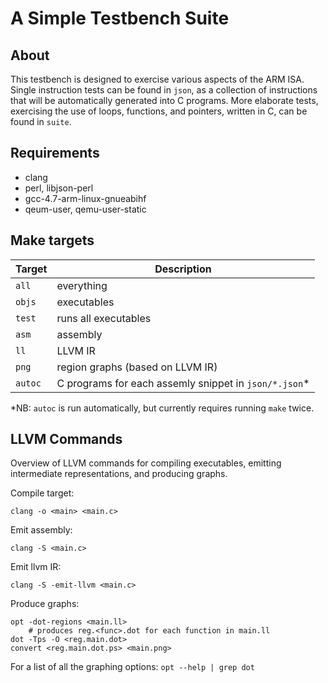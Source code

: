 A Simple Testbench Suite
========================

About
-----

This testbench is designed to exercise various aspects of the ARM ISA.  Single
instruction tests can be found in `json`, as a collection of instructions that
will be automatically generated into C programs.  More elaborate tests,
exercising the use of loops, functions, and pointers, written in C, can be found
in `suite`.

Requirements
------------

- clang
- perl, libjson-perl
- gcc-4.7-arm-linux-gnueabihf
- qeum-user, qemu-user-static

Make targets
------------

| Target  | Description                                           |
| ------- | ----------------------------------------------------- |
| `all`   | everything                                            |
| `objs`  | executables                                           |
| `test`  | runs all executables                                  |
| `asm`   | assembly                                              |
| `ll`    | LLVM IR                                               |
| `png`   | region graphs (based on LLVM IR)                      |
| `autoc` | C programs for each assemly snippet in `json/*.json`* |

*NB: `autoc` is run automatically, but currently requires running `make` twice.

LLVM Commands
-------------

Overview of LLVM commands for compiling executables, emitting intermediate
representations, and producing graphs.

Compile target:

    clang -o <main> <main.c>

Emit assembly:

    clang -S <main.c>

Emit llvm IR:

    clang -S -emit-llvm <main.c>

Produce graphs:

    opt -dot-regions <main.ll>
        # produces reg.<func>.dot for each function in main.ll
    dot -Tps -O <reg.main.dot>
    convert <reg.main.dot.ps> <main.png>

For a list of all the graphing options: `opt --help | grep dot`
